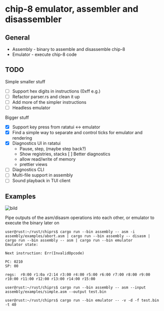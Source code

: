 # chip-8 emulator, assembler and disassembler

## General

* Assembly - binary to assemble and disassemble chip-8
* Emulator - execute chip-8 code

## TODO

Simple smaller stuff

- [ ] Support hex digits in instructions (0xff e.g.)
- [ ] Refactor parser.rs and clean it up
- [ ] Add more of the simpler instructions
- [ ] Headless emulator

Bigger stuff

- [x] Support key press from ratatui <-> emulator
- [x] Find a simple way to separate and control ticks for emulator and rendering
- [x] Diagnostics UI in ratatui
  - Pause, step, (maybe step back?)
  - Show registries, stacks
  [ ] Better diagnostics
  - allow read/write of memory 
  - prettier views
- [ ] Diagnostics CLI
- [ ] Multi-file support in assembly
- [ ] Sound playback in TUI client

## Examples

![bild](https://github.com/jtmpu/chiprs/assets/20316416/64e6a7e6-1cef-46bc-becd-75c0088cb9ca)


Pipe outputs of the asm/disasm operations into each other, or emulator to execute the binary later on

```
user@rust:~/rust/chiprs$ cargo run --bin assembly -- asm -i assembly/examples/abort.asm | cargo run --bin assembly -- disasm | cargo run --bin assembly -- asm | cargo run --bin emulator
Emulator state:

Next instruction: Err(InvalidOpcode)

PC: 0210
SP: 00

regs:  r0:00 r1:0a r2:14 r3:00 r4:00 r5:00 r6:00 r7:00 r8:00 r9:00 r10:00 r11:00 r12:00 r13:00 r14:00 r15:00
```

```
user@rust:~/rust/chiprs$ cargo run --bin assembly -- asm --input assembly/examples/simple.asm --output test.bin
```

```
user@rust:~/rust/chiprs$ cargo run --bin emulator -- -v -d -f test.bin -t 40
```
